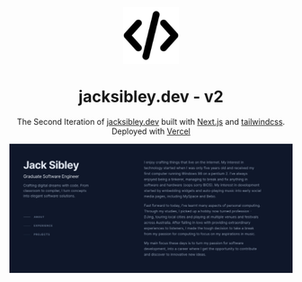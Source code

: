 <div align="center">
  <img alt="Logo" src="https://github.com/JackSibley/portfolio-v2/blob/a9c5a71bf5c16db686c2cf3bdbd2a0f986e287a4/public/coding.png" width="100" />
</div>

<h1 align="center"> jacksibley.dev - v2 </h1>

<div align="center">The Second Iteration of <a href="https://www.jacksibley.dev/">jacksibley.dev</a> built with <a href="https://nextjs.org/">Next.js</a> and <a href="https://tailwindcss.com/">tailwindcss</a>. Deployed with <a href="https://vercel.com/dashboard">Vercel</a></div>

![demo](https://github.com/JackSibley/portfolio-v2/blob/a9c5a71bf5c16db686c2cf3bdbd2a0f986e287a4/public/demo.png)
